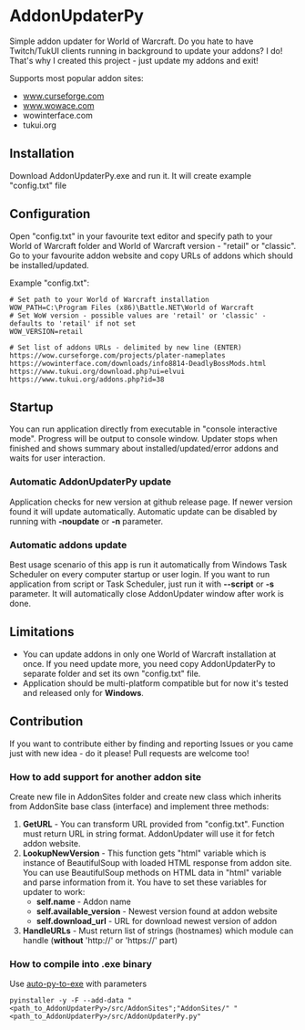 # AddonUpdaterPy
Simple addon updater for World of Warcraft. Do you hate to have Twitch/TukUI clients running in background to update your addons? I do! That's why I created this project - just update my addons and exit! 

Supports most popular addon sites:
* www.curseforge.com
* www.wowace.com
* wowinterface.com
* tukui.org

## Installation
Download AddonUpdaterPy.exe and run it. It will create example "config.txt" file

## Configuration
Open "config.txt" in your favourite text editor and specify path to your World of Warcraft folder and World of Warcraft version - "retail" or "classic".
Go to your favourite addon website and copy URLs of addons which should be installed/updated.

Example "config.txt":
```
# Set path to your World of Warcraft installation
WOW_PATH=C:\Program Files (x86)\Battle.NET\World of Warcraft
# Set WoW version - possible values are 'retail' or 'classic' - defaults to 'retail' if not set
WOW_VERSION=retail

# Set list of addons URLs - delimited by new line (ENTER)
https://wow.curseforge.com/projects/plater-nameplates
https://wowinterface.com/downloads/info8814-DeadlyBossMods.html
https://www.tukui.org/download.php?ui=elvui
https://www.tukui.org/addons.php?id=38
```

## Startup
You can run application directly from executable in "console interactive mode". Progress will be output to console window. Updater stops when finished and shows summary about installed/updated/error addons and waits for user interaction.

### Automatic AddonUpdaterPy update
Application checks for new version at github release page. If newer version found it will update automatically.
Automatic update can be disabled by running with **-noupdate** or **-n** parameter.

### Automatic addons update
Best usage scenario of this app is run it automatically from Windows Task Scheduler on every computer startup or user login.
If you want to run application from script or Task Scheduler, just run it with **--script** or **-s** parameter. It will automatically close AddonUpdater window after work is done.

## Limitations
* You can update addons in only one World of Warcraft installation at once. If you need update more, you need copy AddonUpdaterPy to separate folder and set its own "config.txt" file.
* Application should be multi-platform compatible but for now it's tested and released only for **Windows**.

## Contribution
If you want to contribute either by finding and reporting Issues or you came just with new idea - do it please! Pull requests are welcome too!

### How to add support for another addon site
Create new file in AddonSites folder and create new class which inherits from AddonSite base class (interface) and implement three methods:

1. **GetURL** - You can transform URL provided from "config.txt". Function must return URL in string format. AddonUpdater will use it for fetch addon website.
2. **LookupNewVersion** - This function gets "html" variable which is instance of BeautifulSoup with loaded HTML response from addon site. You can use BeautifulSoup methods on HTML data in "html" variable and parse information from it. You have to set these variables for updater to work:
    * **self.name** - Addon name
    * **self.available_version** - Newest version found at addon website
    * **self.download_url** - URL for download newest version of addon
3. **HandleURLs** - Must return list of strings (hostnames) which module can handle (**without** 'http://' or 'https://' part)

### How to compile into .exe binary
Use [auto-py-to-exe](https://pypi.org/project/auto-py-to-exe/) with parameters
```
pyinstaller -y -F --add-data "<path_to_AddonUpdaterPy>/src/AddonSites";"AddonSites/" "<path_to_AddonUpdaterPy>/src/AddonUpdaterPy.py"
```